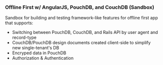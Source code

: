 ### Offline First w/ AngularJS, PouchDB, and CouchDB (Sandbox)

Sandbox for building and testing framework-like features for offline first app that supports:

* Switching between PouchDB, CouchDB, and Rails API by user agent and record-type
* CouchDB/PouchDB design documents created client-side to simplify new single-tenant's DB
* Encryped data in PouchDB
* Authorization & Authentication


